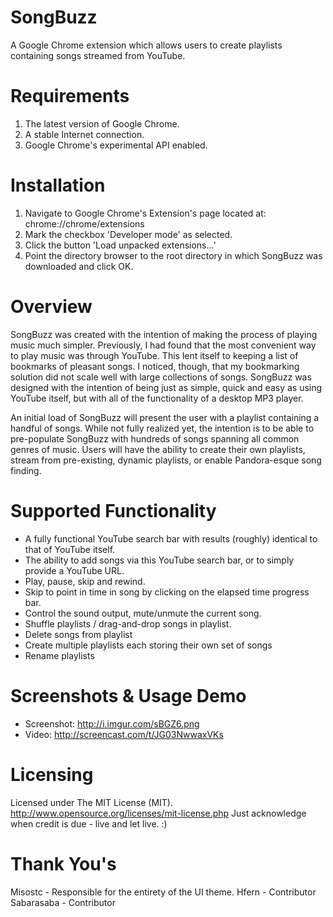 SongBuzz
========

A Google Chrome extension which allows users to create playlists containing songs streamed from YouTube.

Requirements
========
1. The latest version of Google Chrome.
2. A stable Internet connection.
3. Google Chrome's experimental API enabled.

Installation
========

1. Navigate to Google Chrome's Extension's page located at: chrome://chrome/extensions
2. Mark the checkbox 'Developer mode' as selected.
3. Click the button 'Load unpacked extensions...'
4. Point the directory browser to the root directory in which SongBuzz was downloaded and click OK.

Overview
========

SongBuzz was created with the intention of making the process of playing music much simpler. Previously, I had found that the most convenient way to play music was through YouTube. This lent itself to keeping a list of bookmarks of pleasant songs. I noticed, though, that my bookmarking solution did not scale well with large collections of songs. SongBuzz was designed with the intention of being just as simple, quick and easy as using YouTube itself, but with all of the functionality of a desktop MP3 player.

An initial load of SongBuzz will present the user with a playlist containing a handful of songs. While not fully realized yet, the intention is to be able to pre-populate SongBuzz with hundreds of songs spanning all common genres of music. Users will have the ability to create their own playlists, stream from pre-existing, dynamic playlists, or enable Pandora-esque song finding.

Supported Functionality
========

* A fully functional YouTube search bar with results (roughly) identical to that of YouTube itself.
* The ability to add songs via this YouTube search bar, or to simply provide a YouTube URL.
* Play, pause, skip and rewind.
* Skip to point in time in song by clicking on the elapsed time progress bar.
* Control the sound output, mute/unmute the current song.
* Shuffle playlists / drag-and-drop songs in playlist.
* Delete songs from playlist
* Create multiple playlists each storing their own set of songs
* Rename playlists 

Screenshots & Usage Demo
========

* Screenshot: http://i.imgur.com/sBGZ6.png
* Video: http://screencast.com/t/JG03NwwaxVKs

Licensing
========

Licensed under The MIT License (MIT). http://www.opensource.org/licenses/mit-license.php
Just acknowledge when credit is due - live and let live. :)

Thank You's
========

Misostc - Responsible for the entirety of the UI theme.
Hfern - Contributor
Sabarasaba - Contributor
